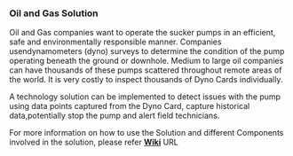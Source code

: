 ### Oil and Gas Solution

   Oil and Gas companies want to operate the sucker pumps in an efficient, safe and environmentally responsible manner. Companies usendynamometers (dyno) surveys to determine the condition of the pump operating beneath the ground or downhole. Medium to large oil companies can have thousands of these pumps scattered throughout remote areas of the world. It is very costly to inspect thousands of Dyno Cards individually.

   A technology solution can be implemented to detect issues with the pump using data points captured from the Dyno Card, capture historical data,potentially stop the pump and alert field technicians.

For more information on how to use the Solution and different Components involved in the solution, please refer **[Wiki](https://github.com/sysgain/iot-edge-dynocard/wiki)** URL
